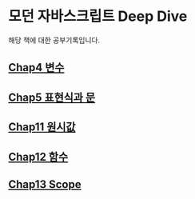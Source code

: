 # 모던 자바스크립트 Deep Dive 

해당 책에 대한 공부기록입니다.
## [Chap4 변수](Chap4_variable)
## [Chap5 표현식과 문](Chap5_expression_statement)
## [Chap11 원시값](Chap11_primitive_value)
## [Chap12 함수](Chap12_function)
## [Chap13 Scope](Chap13_scope)